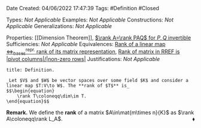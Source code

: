 <br />
<br />

Date Created: 04/06/2022 17:47:39
Tags: #Definition #Closed

Types: _Not Applicable_
Examples: _Not Applicable_
Constructions: _Not Applicable_
Generalizations: _Not Applicable_

Properties: [[Dimension Theorem]], [$\rank A=\rank PAQ$ for $P,Q$ invertible](Rank%20is%20preserved%20under%20multiplication%20by%20invertible%20matrices.md)
Sufficiencies: _Not Applicable_
Equivalences: [Rank of a linear map $\Leftrightarrow^\textrm{repr.}_\textrm{bases}$ rank of its matrix representation](Rank%20of%20a%20linear%20map%20repr%20under%20basis%20rank%20of%20its%20matrix%20representation.md), [Rank of matrix in RREF is $|$pivot columns$|\slash|$non-zero rows$|$](Rank%20of%20matrix%20in%20RREF%20is%20number%20of%20pivot%20columns%20of%20non-zero%20rows.md)
Justifications: _Not Applicable_

``` ad-Definition
title: Definition.

_Let $V$ and $W$ be vector spaces over some field $K$ and consider a linear map $T:V\to W$. The **rank of $T$** is_
$$\begin{equation}
    \rank T\coloneqq\dim\im T.
\end{equation}$$

```

**Remark.** We define the **rank** of a matrix $A\in\mat{m\times n}{K}$ as $\rank A\coloneqq\rank L_A$.<span style="float:right;">$\blacklozenge$</span>
